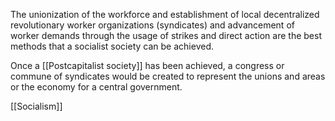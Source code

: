 The unionization of the workforce and establishment of local decentralized revolutionary worker organizations (syndicates) and advancement of worker demands through the usage of strikes and direct action are the best methods that a socialist society can be achieved. 

Once a [[Postcapitalist society]] has been achieved, a congress or commune of syndicates would be created to represent the unions and areas or the economy for a central government. 


[[Socialism]]
